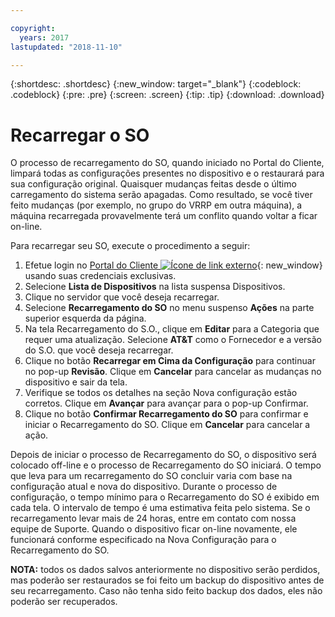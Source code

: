 ```yaml
---

copyright:
  years: 2017
lastupdated: "2018-11-10"

---
```


{:shortdesc: .shortdesc}
{:new_window: target="_blank"}
{:codeblock: .codeblock}
{:pre: .pre}
{:screen: .screen}
{:tip: .tip}
{:download: .download}

# Recarregar o SO
O processo de recarregamento do SO, quando iniciado no Portal do Cliente, limpará todas as configurações presentes no dispositivo e o restaurará para sua configuração original. Quaisquer mudanças feitas desde o último carregamento do sistema serão apagadas. Como resultado, se você tiver feito mudanças (por exemplo, no grupo do VRRP em outra máquina), a máquina recarregada provavelmente terá um conflito quando voltar a ficar on-line.

Para recarregar seu SO, execute o procedimento a seguir:

1. Efetue login no [Portal do Cliente ![Ícone de link externo](../../icons/launch-glyph.svg "Ícone de link externo")](https://control.softlayer.com/){: new_window} usando suas credenciais exclusivas.
2. Selecione **Lista de Dispositivos** na lista suspensa Dispositivos.
3. Clique no servidor que você deseja recarregar.
4. Selecione **Recarregamento do SO** no menu suspenso **Ações** na parte superior esquerda da página.
5. Na tela Recarregamento do S.O., clique em **Editar** para a Categoria que requer uma atualização. Selecione **AT&T** como o Fornecedor e a versão do S.O. que você deseja recarregar.
6. Clique no botão **Recarregar em Cima da Configuração** para continuar no pop-up **Revisão**. Clique em **Cancelar** para cancelar as mudanças no dispositivo e sair da tela.
7. Verifique se todos os detalhes na seção Nova configuração estão corretos. Clique em **Avançar** para avançar para o pop-up Confirmar.
8. Clique no botão **Confirmar Recarregamento do SO** para confirmar e iniciar o Recarregamento do SO. Clique em **Cancelar** para cancelar a ação.

Depois de iniciar o processo de Recarregamento do SO, o dispositivo será colocado off-line e o processo de Recarregamento do SO iniciará. O tempo que leva para um recarregamento do SO concluir varia com base na configuração atual e nova do dispositivo. Durante o processo de configuração, o tempo mínimo para o Recarregamento do SO é exibido em cada tela. O intervalo de tempo é uma estimativa feita pelo sistema. Se o recarregamento levar mais de 24 horas, entre em contato com nossa equipe de Suporte. Quando o dispositivo ficar on-line novamente, ele funcionará conforme especificado na Nova Configuração para o Recarregamento do SO. 

**NOTA:** todos os dados salvos anteriormente no dispositivo serão perdidos, mas poderão ser restaurados se foi feito um backup do dispositivo antes de seu recarregamento. Caso não tenha sido feito backup dos dados, eles não poderão ser recuperados.
